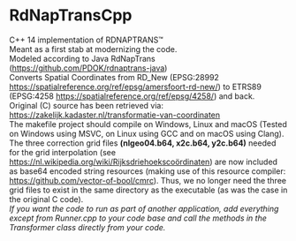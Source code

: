 # RdNapTransCpp
C++ 14 implementation of RDNAPTRANS™  
Meant as a first stab at modernizing the code.  
Modeled according to Java RdNapTrans (https://github.com/PDOK/rdnaptrans-java)  
Converts Spatial Coordinates from RD_New (EPSG:28992 https://spatialreference.org/ref/epsg/amersfoort-rd-new/) to ETRS89 (EPSG:4258 https://spatialreference.org/ref/epsg/4258/) and back.  
Original (C) source has been retrieved via:
https://zakelijk.kadaster.nl/transformatie-van-coordinaten  
The makefile project should compile on Windows, Linux and macOS
(Tested on Windows using MSVC, on Linux using GCC and on macOS using Clang).
The three correction grid files **(nlgeo04.b64, x2c.b64, y2c.b64)** needed for the grid interpolation (see https://nl.wikipedia.org/wiki/Rijksdriehoekscoördinaten) are now included as base64 encoded string resources (making use of this resource compiler: https://github.com/vector-of-bool/cmrc).
Thus, we no longer need the three grid files to exist in the same directory as the executable (as was the case in the original C code).   
*If you want the code to run as part of another application, add everything except from Runner.cpp to your code base and call the methods in the Transformer class directly from your code.*
